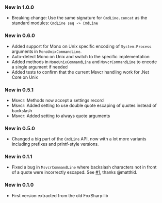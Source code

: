 ### New in 1.0.0

* Breaking change: Use the same signature for `CmdLine.concat` as the standard modules: `CmdLine seq -> CmdLine`

### New in 0.6.0

* Added support for Mono on Unix specific encoding of `System.Process` arguments in `MonoUnixCommandLine`.
* Auto-detect Mono on Unix and switch to the specific implementation
* Added methods in `MonoUnixCommandLine` and `MsvcrCommandLine` to encode a single argument if needed
* Added tests to confirm that the current Msvcr handling work for .Net Core on Unix

### New in 0.5.1

* Msvcr: Methods now accept a settings record
* Msvcr: Added setting to use double quote escaping of quotes instead of backslash
* Msvcr: Added setting to always quote arguments

### New in 0.5.0

* Changed a big part of the `CmdLine` API, now with a lot more variants including prefixes and printf-style versions.

### New in 0.1.1

* Fixed a bug in `MsvcrCommandLine` where backslash characters not in front of a quote were incorrectly escaped. See [#1](https://github.com/vbfox/FoxSharp/issues/1), thanks @matthid.

### New in 0.1.0

* First version extracted from the old FoxSharp lib
